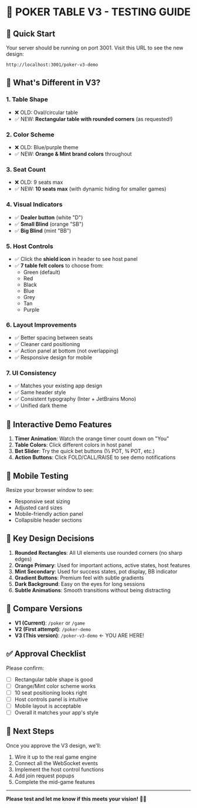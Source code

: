 # 🎨 POKER TABLE V3 - TESTING GUIDE

## 🚀 Quick Start

Your server should be running on port 3001. Visit this URL to see the new design:

```
http://localhost:3001/poker-v3-demo
```

## 🎯 What's Different in V3?

### 1. **Table Shape** 
- ❌ OLD: Oval/circular table
- ✅ NEW: **Rectangular table with rounded corners** (as requested!)

### 2. **Color Scheme**
- ❌ OLD: Blue/purple theme
- ✅ NEW: **Orange & Mint brand colors** throughout

### 3. **Seat Count**
- ❌ OLD: 9 seats max
- ✅ NEW: **10 seats max** (with dynamic hiding for smaller games)

### 4. **Visual Indicators**
- ✅ **Dealer button** (white "D")
- ✅ **Small Blind** (orange "SB") 
- ✅ **Big Blind** (mint "BB")

### 5. **Host Controls**
- ✅ Click the **shield icon** in header to see host panel
- ✅ **7 table felt colors** to choose from:
  - Green (default)
  - Red
  - Black 
  - Blue
  - Grey
  - Tan
  - Purple

### 6. **Layout Improvements**
- ✅ Better spacing between seats
- ✅ Cleaner card positioning
- ✅ Action panel at bottom (not overlapping)
- ✅ Responsive design for mobile

### 7. **UI Consistency**
- ✅ Matches your existing app design
- ✅ Same header style
- ✅ Consistent typography (Inter + JetBrains Mono)
- ✅ Unified dark theme

## 🧪 Interactive Demo Features

1. **Timer Animation**: Watch the orange timer count down on "You"
2. **Table Colors**: Click different colors in host panel
3. **Bet Slider**: Try the quick bet buttons (½ POT, ¾ POT, etc.)
4. **Action Buttons**: Click FOLD/CALL/RAISE to see demo notifications

## 📱 Mobile Testing

Resize your browser window to see:
- Responsive seat sizing
- Adjusted card sizes
- Mobile-friendly action panel
- Collapsible header sections

## 🎯 Key Design Decisions

1. **Rounded Rectangles**: All UI elements use rounded corners (no sharp edges)
2. **Orange Primary**: Used for important actions, active states, host features
3. **Mint Secondary**: Used for success states, pot display, BB indicator
4. **Gradient Buttons**: Premium feel with subtle gradients
5. **Dark Background**: Easy on the eyes for long sessions
6. **Subtle Animations**: Smooth transitions without being distracting

## 🔗 Compare Versions

- **V1 (Current)**: `/poker` or `/game`
- **V2 (First attempt)**: `/poker-demo`
- **V3 (This version)**: `/poker-v3-demo` ← YOU ARE HERE!

## ✅ Approval Checklist

Please confirm:
- [ ] Rectangular table shape is good
- [ ] Orange/Mint color scheme works
- [ ] 10 seat positioning looks right
- [ ] Host controls panel is intuitive
- [ ] Mobile layout is acceptable
- [ ] Overall it matches your app's style

## 🚧 Next Steps

Once you approve the V3 design, we'll:
1. Wire it up to the real game engine
2. Connect all the WebSocket events
3. Implement the host control functions
4. Add join request popups
5. Complete the mid-game features

---

**Please test and let me know if this meets your vision!** 🎰✨
